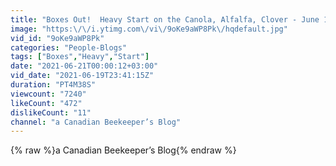 ```yaml
---
title: "Boxes Out!  Heavy Start on the Canola, Alfalfa, Clover - June 19, 2021"
image: "https:\/\/i.ytimg.com\/vi\/9oKe9aWP8Pk\/hqdefault.jpg"
vid_id: "9oKe9aWP8Pk"
categories: "People-Blogs"
tags: ["Boxes","Heavy","Start"]
date: "2021-06-21T00:00:12+03:00"
vid_date: "2021-06-19T23:41:15Z"
duration: "PT4M38S"
viewcount: "7240"
likeCount: "472"
dislikeCount: "11"
channel: "a Canadian Beekeeper’s Blog"
---
```

{% raw %}a Canadian Beekeeper’s Blog{% endraw %}
